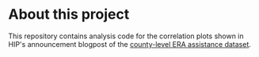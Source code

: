 # About this project

This repository contains analysis code for the correlation plots shown in HIP's announcement blogpost of the [county-level ERA assistance dataset](https://housinginitiative.github.io/era-county-level-dataset-public/).
